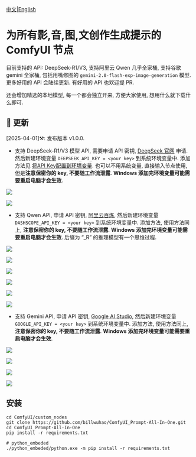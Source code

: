 [中文](README-CN.md)|[English](README.md)

# 为所有影,音,图,文创作生成提示的 ComfyUI 节点

目前支持的 API: DeepSeek-R1/V3, 支持阿里云 Qwen 几乎全家桶, 支持谷歌 gemini 全家桶, 包括用嘴修图的 `gemini-2.0-flash-exp-image-generation` 模型. 更多好用的 API 会陆续更新. 有好用的 API 也欢迎提 PR.

还会增加精选的本地模型, 每一个都会独立开来, 方便大家使用, 想用什么就下载什么即可.

## 📣 更新

[2025-04-01]⚒️: 发布版本 v1.0.0. 

- 支持 DeepSeek-R1/V3 模型 API, 需要申请 API 密钥, [DeepSeek 官网](https://platform.deepseek.com/api_keys) 申请. 然后新建环境变量 `DEEPSEEK_API_KEY = <your key>` 到系统环境变量中. 添加方法见 [将API Key配置到环境变量](https://help.aliyun.com/zh/model-studio/developer-reference/configure-api-key-through-environment-variables?spm=a2c4g.11186623.0.0.38b26132lodett#e4cd73d544i3r). 也可以不用系统变量, 直接输入节点使用, 但是**注意保密你的 key, 不要随工作流泄露**. **Windows 添加完环境变量可能需要重启电脑才会生效**.

![](https://github.com/billwuhao/ComfyUI_Prompt-All-In-One/blob/main/images/deepseekr1.png)

![](https://github.com/billwuhao/ComfyUI_Prompt-All-In-One/blob/main/images/deepseekv3.png)

- 支持 Qwen API, 申请 API 密钥, [阿里云百炼](https://bailian.console.aliyun.com/?spm=a2c4g.11186623.0.0.3f7d7980x2Vg6r&apiKey=1#/api-key), 然后新建环境变量 `DASHSCOPE_API_KEY = <your key>` 到系统环境变量中. 添加方法, 使用方法同上, **注意保密你的 key, 不要随工作流泄露**. **Windows 添加完环境变量可能需要重启电脑才会生效**. 后缀为 “_R” 的推理模型有一个思维过程.

![](https://github.com/billwuhao/ComfyUI_Prompt-All-In-One/blob/main/images/qwen1.png)

![](https://github.com/billwuhao/ComfyUI_Prompt-All-In-One/blob/main/images/qwen2.png)

![](https://github.com/billwuhao/ComfyUI_Prompt-All-In-One/blob/main/images/qwen3.png)

![](https://github.com/billwuhao/ComfyUI_Prompt-All-In-One/blob/main/images/qwen4.png)

![](https://github.com/billwuhao/ComfyUI_Prompt-All-In-One/blob/main/images/qwen5.png)

![](https://github.com/billwuhao/ComfyUI_Prompt-All-In-One/blob/main/images/qwen6.png)

- 支持 Gemini API, 申请 API 密钥, [Google AI Studio](https://aistudio.google.com/app/apikey), 然后新建环境变量 `GOOGLE_API_KEY = <your key>` 到系统环境变量中. 添加方法, 使用方法同上, **注意保密你的 key, 不要随工作流泄露**. **Windows 添加完环境变量可能需要重启电脑才会生效**.

![](https://github.com/billwuhao/ComfyUI_Prompt-All-In-One/blob/main/images/gemini1.png)

![](https://github.com/billwuhao/ComfyUI_Prompt-All-In-One/blob/main/images/gemini2.png)

![](https://github.com/billwuhao/ComfyUI_Prompt-All-In-One/blob/main/images/gemini3.png)

![](https://github.com/billwuhao/ComfyUI_Prompt-All-In-One/blob/main/images/gemini4.png)

## 安装

```
cd ComfyUI/custom_nodes
git clone https://github.com/billwuhao/ComfyUI_Prompt-All-In-One.git
cd ComfyUI_Prompt-All-In-One
pip install -r requirements.txt

# python_embeded
./python_embeded/python.exe -m pip install -r requirements.txt
```
<!-- 
## 鸣谢

[csm](https://github.com/SesameAILabs/csm) -->